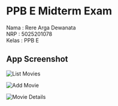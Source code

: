 # PPB E Midterm Exam

Nama : Rere Arga Dewanata  
NRP : 5025201078  
Kelas : PPB E  

## App Screenshot
![List Movies](https://github.com/argadewanata/rereargad_5025201078_midterm-ppb-e/assets/70679432/265c02fd-1f35-446e-a390-1d01ca5af1ab)  

![Add Movie](https://github.com/argadewanata/rereargad_5025201078_midterm-ppb-e/assets/70679432/b4e7abb0-102c-4a8b-bed7-05676f66dae4)  

![Movie Details](https://github.com/argadewanata/rereargad_5025201078_midterm-ppb-e/assets/70679432/9a49da18-2a17-4a29-94be-c19b7b99c3d2)  
